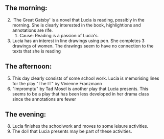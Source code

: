 ## The morning:
2. 'The Great Gatsby' is a novel that Lucia is reading, possibly in the morning. She is clearly interested in the book, highlightions and annotations are rife. 
	1. Cause: Reading is a passion of Lucia's. 
3. Lucia has an interest in line drawings using pen. She completes 3 drawings of women. The drawings seem to have no connection to the texts that she is reading
	
## The afternoon:
5. This day clearly consists of some school work. Lucia is memorising lines for the play "The IT" by Vivienne Franzmann
6. "Impromptu" by Tad Mosel is another play that Lucia presents. This seems to be a play that has been less developed in her drama class since the annotations are fewer
## The evening:
8. Lucia finishes the schoolwork and moves to some leisure activities. 
9. The doll that Lucia presents may be part of these activities.